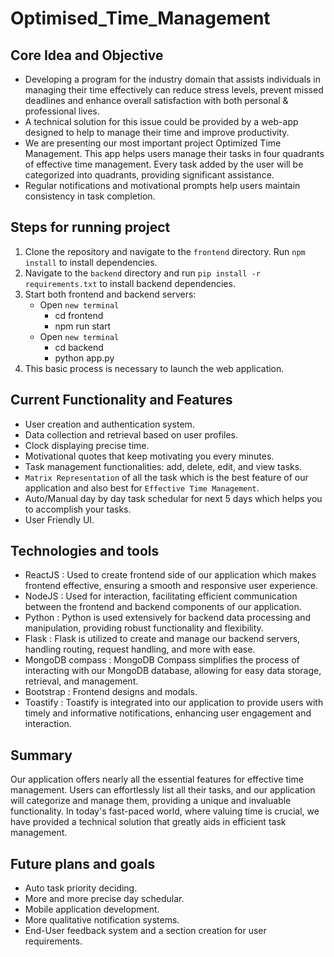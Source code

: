 # Optimised_Time_Management

## Core Idea and Objective

- Developing a program for the industry domain that assists individuals in managing their time effectively can reduce stress levels, prevent missed deadlines and enhance overall satisfaction with both personal & professional lives.
- A technical solution for this issue could be provided by a web-app designed to help to manage their time and improve productivity.
- We are presenting our most important project Optimized Time Management. This app helps users manage their tasks in four quadrants of effective time management. Every task added by the user will be categorized into quadrants, providing significant assistance.
- Regular notifications and motivational prompts help users maintain consistency in task completion.

  
## Steps for running project

1. Clone the repository and navigate to the `frontend` directory. Run `npm install` to install dependencies.
2. Navigate to the `backend` directory and run `pip install -r requirements.txt` to install backend dependencies.
3. Start both frontend and backend servers:
	- Open `new terminal`
	  - cd frontend
	  - npm run start
	- Open `new terminal`
	  - cd backend
	  - python app.py
4. This basic process is necessary to launch the web application.


## Current Functionality and Features

- User creation and authentication system.
- Data collection and retrieval based on user profiles.
- Clock displaying precise time.
- Motivational quotes that keep motivating you every minutes.
- Task management functionalities: add, delete, edit, and view tasks.
- `Matrix Representation` of all the task which is the best feature of our application and also best for `Effective Time Management`.
- Auto/Manual day by day task schedular for next 5 days which helps you to accomplish your tasks.
- User Friendly UI.


## Technologies and tools

- ReactJS : Used to create frontend side of our application which makes frontend effective, ensuring a smooth and responsive user experience.
- NodeJS : Used for interaction, facilitating efficient communication between the frontend and backend components of our application.
- Python : Python is used extensively for backend data processing and manipulation, providing robust functionality and flexibility.
- Flask : Flask is utilized to create and manage our backend servers, handling routing, request handling, and more with ease.
- MongoDB compass : MongoDB Compass simplifies the process of interacting with our MongoDB database, allowing for easy data storage, retrieval, and management.
- Bootstrap : Frontend designs and modals.
- Toastify : Toastify is integrated into our application to provide users with timely and informative notifications, enhancing user engagement and interaction.


## Summary

Our application offers nearly all the essential features for effective time management. Users can effortlessly list all their tasks, and our application will categorize and manage them, providing a unique and invaluable functionality. In today's fast-paced world, where valuing time is crucial, we have provided a technical solution that greatly aids in efficient task management.

## Future plans and goals

- Auto task priority deciding.
- More and more precise day schedular.
- Mobile application development.
- More qualitative notification systems.
- End-User feedback system and a section creation for user requirements.

